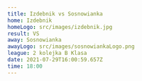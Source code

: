 ```yaml
---
title: Izdebnik vs Sosnowianka
home: Izdebnik
homeLogo: src/images/izdebnik.jpg
result: VS
away: Sosnowianka
awayLogo: src/images/sosnowiankaLogo.png
league: 2 kolejka B Klasa
date: 2021-07-29T16:00:59.657Z
time: 18:00
---
```

